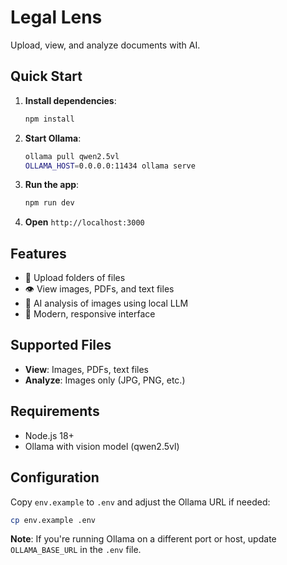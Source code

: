 # Legal Lens

Upload, view, and analyze documents with AI.

## Quick Start

1. **Install dependencies**:

   ```bash
   npm install
   ```

2. **Start Ollama**:

   ```bash
   ollama pull qwen2.5vl
   OLLAMA_HOST=0.0.0.0:11434 ollama serve
   ```

3. **Run the app**:

   ```bash
   npm run dev
   ```

4. **Open** `http://localhost:3000`

## Features

- 📁 Upload folders of files
- 👁️ View images, PDFs, and text files
- 🤖 AI analysis of images using local LLM
- 🎨 Modern, responsive interface

## Supported Files

- **View**: Images, PDFs, text files
- **Analyze**: Images only (JPG, PNG, etc.)

## Requirements

- Node.js 18+
- Ollama with vision model (qwen2.5vl)

## Configuration

Copy `env.example` to `.env` and adjust the Ollama URL if needed:

```bash
cp env.example .env
```

**Note**: If you're running Ollama on a different port or host, update `OLLAMA_BASE_URL` in the `.env` file.
